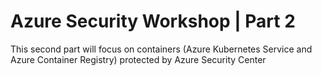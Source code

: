 # Azure Security Workshop | Part 2
This second part will focus on containers (Azure Kubernetes Service and Azure Container Registry) protected by Azure Security Center


